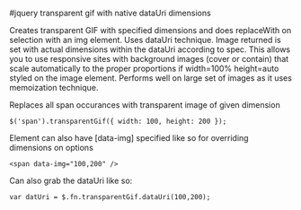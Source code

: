 #jquery transparent gif with native dataUri dimensions


Creates transparent GIF with specified dimensions and does replaceWith on selection with an img element. Uses dataUri technique. Image returned is set with actual dimensions within the dataUri according to spec. This allows you to use responsive sites with background images (cover or contain) that scale automatically to the proper proportions if width=100% height=auto styled on the image element. Performs well on large set of images as it uses memoization technique.


Replaces all span occurances with transparent image of given dimension

```
$('span').transparentGif({ width: 100, height: 200 });
```


Element can also have [data-img] specified like so for overriding dimensions on options

```
<span data-img="100,200" />
```

Can also grab the dataUri like so:

```
var datUri = $.fn.transparentGif.dataUri(100,200);
```
